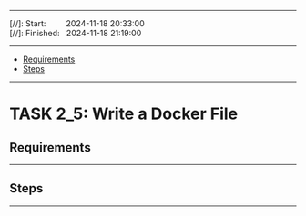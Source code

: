 
------------------------------

[//]: Start: &nbsp;&nbsp;&nbsp;&nbsp;&nbsp;&nbsp;&nbsp;&nbsp;2024-11-18 20:33:00   
[//]: Finished: &nbsp;&nbsp;2024-11-18 21:19:00

------------------------------

- [Requirements](#requirements)
- [Steps](#steps)

------------------------------

# TASK 2_5: Write a Docker File

## Requirements



------------------------------

## Steps


------------------------------
